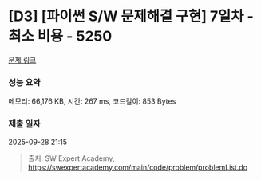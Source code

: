 # [D3] [파이썬 S/W 문제해결 구현] 7일차 - 최소 비용 - 5250 

[문제 링크](https://swexpertacademy.com/main/code/problem/problemDetail.do?contestProbId=AWUS4nyaIycDFAVT) 

### 성능 요약

메모리: 66,176 KB, 시간: 267 ms, 코드길이: 853 Bytes

### 제출 일자

2025-09-28 21:15



> 출처: SW Expert Academy, https://swexpertacademy.com/main/code/problem/problemList.do